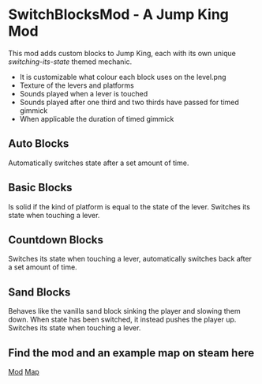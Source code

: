 # SwitchBlocksMod - A Jump King Mod

This mod adds custom blocks to Jump King, each with its own unique *switching-its-state* themed mechanic.
- It is customizable what colour each block uses on the level.png
- Texture of the levers and platforms
- Sounds played when a lever is touched
- Sounds played after one third and two thirds have passed for timed gimmick
- When applicable the duration of timed gimmick

## Auto Blocks
Automatically switches state after a set amount of time.

## Basic Blocks
Is solid if the kind of platform is equal to the state of the lever.
Switches its state when touching a lever.

## Countdown Blocks
Switches its state when touching a lever, automatically switches back after a set amount of time.

## Sand Blocks
Behaves like the vanilla sand block sinking the player and slowing them down. When state has been switched, it instead pushes the player up.
Switches its state when touching a lever.

## Find the mod and an example map on steam here
[Mod](https://steamcommunity.com/sharedfiles/filedetails/?id=3188962826)
[Map](https://steamcommunity.com/sharedfiles/filedetails/?id=3175561853)
